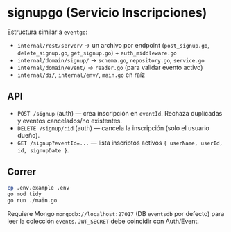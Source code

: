 # signupgo (Servicio Inscripciones)

Estructura similar a `eventgo`:

- `internal/rest/server/` → un archivo por endpoint (`post_signup.go`, `delete_signup.go`, `get_signup.go`) + `auth_middleware.go`
- `internal/domain/signup/` → `schema.go`, `repository.go`, `service.go`
- `internal/domain/event/` → `reader.go` (para validar evento activo)
- `internal/di/`, `internal/env/`, `main.go` en raíz

## API

- `POST /signup` (auth) — crea inscripción en `eventId`. Rechaza duplicadas y eventos cancelados/no existentes.
- `DELETE /signup/:id` (auth) — cancela la inscripción (solo el usuario dueño).
- `GET /signup?eventId=...` — lista inscriptos activos `{ userName, userId, id, signupDate }`.

## Correr

```bash
cp .env.example .env
go mod tidy
go run ./main.go
```

Requiere Mongo `mongodb://localhost:27017` (DB `eventsdb` por defecto) para leer la colección `events`. `JWT_SECRET` debe coincidir con Auth/Event.
